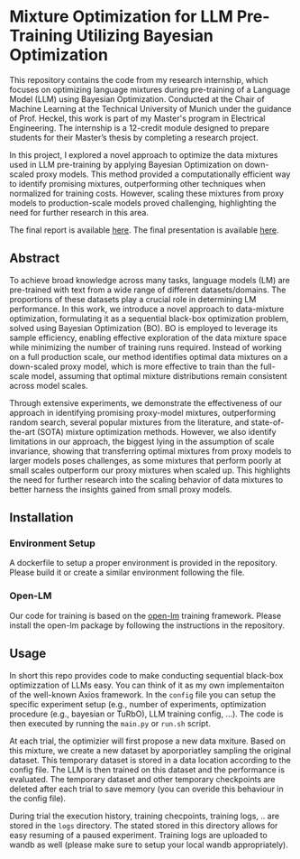 # Mixture Optimization for LLM Pre-Training Utilizing Bayesian Optimization

This repository contains the code from my research internship, which focuses on optimizing language mixtures during pre-training of a Language Model (LLM) using Bayesian Optimization. Conducted at the Chair of Machine Learning at the Technical University of Munich under the guidance of Prof. Heckel, this work is part of my Master's program in Electrical Engineering. The internship is a 12-credit module designed to prepare students for their Master’s thesis by completing a research project.

In this project, I explored a novel approach to optimize the data mixtures used in LLM pre-training by applying Bayesian Optimization on down-scaled proxy models. This method provided a computationally efficient way to identify promising mixtures, outperforming other techniques when normalized for training costs. However, scaling these mixtures from proxy models to production-scale models proved challenging, highlighting the need for further research in this area.

The final report is available [here](assets/report.pdf). The final presentation is available [here](assets/presentation.pptx).

## Abstract
To achieve broad knowledge across many tasks, language models (LM) are pre-trained with text from a wide range of different datasets/domains. The proportions of these datasets play a crucial role in determining LM performance. In this work, we introduce a novel approach to data-mixture optimization, formulating it as a sequential black-box optimization problem, solved using Bayesian Optimization (BO). BO is employed to leverage its sample efficiency, enabling effective exploration of the data mixture space while minimizing the number of training runs required. Instead of working on a full production scale, our method identifies optimal data mixtures on a down-scaled proxy model, which is more effective to train than the full-scale model, assuming that optimal mixture distributions remain consistent across model scales.  

Through extensive experiments, we demonstrate the effectiveness of our approach in identifying promising proxy-model mixtures, outperforming random search, several popular mixtures from the literature, and state-of-the-art (SOTA) mixture optimization methods. However, we also identify limitations in our approach, the biggest lying in the assumption of scale invariance, showing that transferring optimal mixtures from proxy models to larger models poses challenges, as some mixtures that perform poorly at small scales outperform our proxy mixtures when scaled up.  This highlights the need for further research into the scaling behavior of data mixtures to better harness the insights gained from small proxy models.

## Installation

### Environment Setup
A dockerfile to setup a proper environment is provided in the repository. Please build it or create a similar environment following the file.

### Open-LM
Our code for training is based on the [open-lm](https://github.com/mlfoundations/open_lm) training framework. Please install the open-lm package by following the instructions in the repository.

## Usage
In short this repo provides code to make conducting sequential black-box optimizzation of LLMs easy. You can think of it as my own implementaiton of the well-known Axios framework. In the `config` file you can setup the specific experiment setup (e.g., number of experiments, optimization procedure (e.g., bayesian or TuRbO), LLM training config, ...). The code is then executed by running the `main.py` or `run.sh` script.

At each trial, the optimizier will first propose a new data mxiture. Based on this mixture, we create a new dataset by aporporiatley sampling the original dataset. This temporary dataset is stored in a data location according to the config file. The LLM is then trained on this dataset and the performance is evaluated. The temporary dataset and other temporary checkpoints are deleted after each trial to save memory (you can overide this behaviour in the config file).

During trial the execution history, training checpoints, training logs, .. are stored in the `logs` directory. The stated stored in this directory allows for easy resuming of a paused experiment. Training logs are uploaded to wandb as well (please make sure to setup your local wandb appropriately).